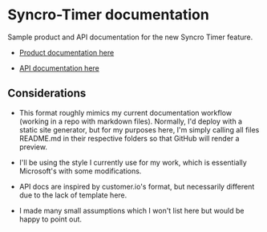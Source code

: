 # Syncro-Timer documentation

Sample product and API documentation for the new Syncro Timer feature. 

* [Product documentation here](./docs/product/README.md)

* [API documentation here](./docs/api/README.md)

## Considerations

* This format roughly mimics my current documentation workflow (working in a repo with markdown files).
Normally, I'd deploy with a static site generator, but for my purposes here, I'm simply calling all files README.md 
in their respective folders so that GitHub will render a preview.

* I'll be using the style I currently use for my work, which is essentially Microsoft's with some modifications. 

* API docs are inspired by customer.io's format, but necessarily different due to the lack of template here.

* I made many small assumptions which I won't list here but would be happy to point out. 
